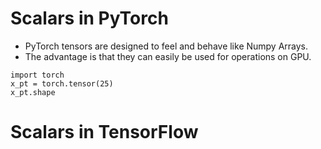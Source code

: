 # Scalars in PyTorch
- PyTorch tensors are designed to feel and behave like Numpy Arrays.
- The advantage is that they can easily be used for operations on GPU.

```
import torch
x_pt = torch.tensor(25)
x_pt.shape
```

# Scalars in TensorFlow
